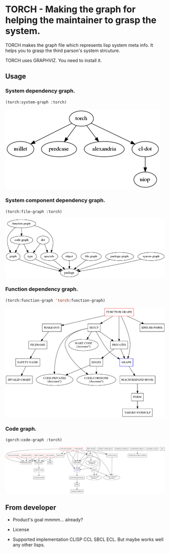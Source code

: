 # TORCH - Making the graph for helping the maintainer to grasp the system.

TORCH makes the graph file which represents lisp system meta info.
It helps you to grasp the third parson's system strcuture.

TORCH uses GRAPHVIZ.
You need to install it.

## Usage
### System dependency graph.

```lisp
(torch:system-graph :torch)
```

![system-graph](doc/system-graph.png)

### System component dependency graph.

```lisp
(torch:file-graph :torch)
```

![file-graph](doc/file-graph.png)

### Function dependency graph.

```lisp
(torch:function-graph 'torch:function-graph)
```

![function-graph](doc/function-graph.png)

### Code graph.

```lisp
(gorch:code-graph :torch)
```

![code-graph](doc/code-graph.png)

## From developer

* Product's goal
mmmm...  already?

* License
* Supported implementation
CLISP CCL SBCL ECL.
But maybe works well any other lisps.

